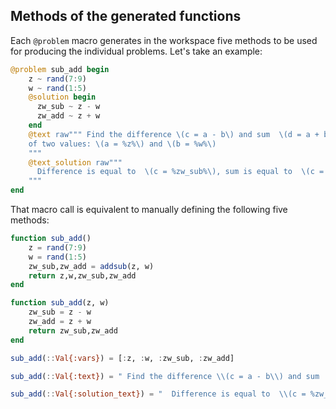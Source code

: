 ## Methods of the generated functions

Each `@problem` macro generates in the workspace five methods to be used for
producing the individual problems. Let's take an example:
```julia
@problem sub_add begin
    z ~ rand(7:9)
    w ~ rand(1:5)
    @solution begin
      zw_sub ~ z - w
      zw_add ~ z + w
    end
    @text raw""" Find the difference \(c = a - b\) and sum  \(d = a + b\)
    of two values: \(a = %z%\) and \(b = %w%\)
    """
    @text_solution raw"""
      Difference is equal to  \(c = %zw_sub%\), sum is equal to  \(c = %zw_add%\)
    """
end
```

That macro call is equivalent to manually defining the following five methods:

```julia
function sub_add() 
    z = rand(7:9)
    w = rand(1:5)
    zw_sub,zw_add = addsub(z, w)
    return z,w,zw_sub,zw_add
end

function sub_add(z, w)
    zw_sub = z - w
    zw_add = z + w
    return zw_sub,zw_add
end

sub_add(::Val{:vars}) = [:z, :w, :zw_sub, :zw_add]

sub_add(::Val{:text}) = " Find the difference \\(c = a - b\\) and sum  \\(d = a + b\\)\nof two values: \\(a = %z%\\) and \\(b = %w%\\)\n"

sub_add(::Val{:solution_text}) = "  Difference is equal to  \\(c = %zw_sub%\\), sum is equal to  \\(c = %zw_add%\\)\n"

```
